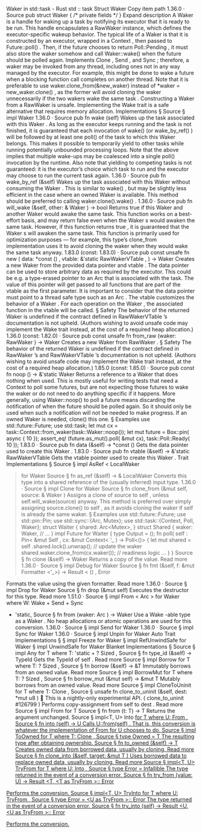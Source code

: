Waker in std::task - Rust
std
::
task
Struct
Waker
Copy item path
1.36.0
·
Source
pub struct Waker {
/* private fields */
}
Expand description
A
Waker
is a handle for waking up a task by notifying its executor that it
is ready to be run.
This handle encapsulates a
RawWaker
instance, which defines the
executor-specific wakeup behavior.
The typical life of a
Waker
is that it is constructed by an executor, wrapped in a
Context
, then passed to
Future::poll()
. Then, if the future chooses to return
Poll::Pending
, it must also store the waker somehow and call
Waker::wake()
when
the future should be polled again.
Implements
Clone
,
Send
, and
Sync
; therefore, a waker may be invoked
from any thread, including ones not in any way managed by the executor. For example,
this might be done to wake a future when a blocking function call completes on another
thread.
Note that it is preferable to use
waker.clone_from(&new_waker)
instead
of
*waker = new_waker.clone()
, as the former will avoid cloning the waker
unnecessarily if the two wakers
wake the same task
.
Constructing a
Waker
from a
RawWaker
is unsafe.
Implementing the
Wake
trait is a safe alternative that requires memory allocation.
Implementations
§
Source
§
impl
Waker
1.36.0
·
Source
pub fn
wake
(self)
Wakes up the task associated with this
Waker
.
As long as the executor keeps running and the task is not finished, it is
guaranteed that each invocation of
wake()
(or
wake_by_ref()
) will be followed by at least one
poll()
of the task to which this
Waker
belongs. This makes
it possible to temporarily yield to other tasks while running potentially
unbounded processing loops.
Note that the above implies that multiple wake-ups may be coalesced into a
single
poll()
invocation by the runtime.
Also note that yielding to competing tasks is not guaranteed: it is the
executor’s choice which task to run and the executor may choose to run the
current task again.
1.36.0
·
Source
pub fn
wake_by_ref
(&self)
Wakes up the task associated with this
Waker
without consuming the
Waker
.
This is similar to
wake()
, but may be slightly less efficient in
the case where an owned
Waker
is available. This method should be preferred to
calling
waker.clone().wake()
.
1.36.0
·
Source
pub fn
will_wake
(&self, other: &
Waker
) ->
bool
Returns
true
if this
Waker
and another
Waker
would awake the same task.
This function works on a best-effort basis, and may return false even
when the
Waker
s would awaken the same task. However, if this function
returns
true
, it is guaranteed that the
Waker
s will awaken the same task.
This function is primarily used for optimization purposes — for example,
this type’s
clone_from
implementation uses it to
avoid cloning the waker when they would wake the same task anyway.
1.83.0 (const: 1.83.0)
·
Source
pub const unsafe fn
new
(
    data:
*const
()
,
    vtable: &'static
RawWakerVTable
,
) ->
Waker
Creates a new
Waker
from the provided
data
pointer and
vtable
.
The
data
pointer can be used to store arbitrary data as required
by the executor. This could be e.g. a type-erased pointer to an
Arc
that is associated with the task.
The value of this pointer will get passed to all functions that are part
of the
vtable
as the first parameter.
It is important to consider that the
data
pointer must point to a
thread safe type such as an
Arc
.
The
vtable
customizes the behavior of a
Waker
. For each operation
on the
Waker
, the associated function in the
vtable
will be called.
§
Safety
The behavior of the returned
Waker
is undefined if the contract defined
in
RawWakerVTable
’s documentation is not upheld.
(Authors wishing to avoid unsafe code may implement the
Wake
trait instead, at the
cost of a required heap allocation.)
1.36.0 (const: 1.82.0)
·
Source
pub const unsafe fn
from_raw
(waker:
RawWaker
) ->
Waker
Creates a new
Waker
from
RawWaker
.
§
Safety
The behavior of the returned
Waker
is undefined if the contract defined
in
RawWaker
’s and
RawWakerVTable
’s documentation is not upheld.
(Authors wishing to avoid unsafe code may implement the
Wake
trait instead, at the
cost of a required heap allocation.)
1.85.0 (const: 1.85.0)
·
Source
pub const fn
noop
() -> &'static
Waker
Returns a reference to a
Waker
that does nothing when used.
This is mostly useful for writing tests that need a
Context
to poll
some futures, but are not expecting those futures to wake the waker or
do not need to do anything specific if it happens.
More generally, using
Waker::noop()
to poll a future
means discarding the notification of when the future should be polled again.
So it should only be used when such a notification will not be needed to make progress.
If an owned
Waker
is needed,
clone()
this one.
§
Examples
use
std::future::Future;
use
std::task;
let
mut
cx = task::Context::from_waker(task::Waker::noop());
let
mut
future = Box::pin(
async
{
10
});
assert_eq!
(future.as_mut().poll(
&mut
cx), task::Poll::Ready(
10
));
1.83.0
·
Source
pub fn
data
(&self) ->
*const
()
Gets the
data
pointer used to create this
Waker
.
1.83.0
·
Source
pub fn
vtable
(&self) -> &'static
RawWakerVTable
Gets the
vtable
pointer used to create this
Waker
.
Trait Implementations
§
Source
§
impl
AsRef
<
LocalWaker
> for
Waker
Source
§
fn
as_ref
(&self) -> &
LocalWaker
Converts this type into a shared reference of the (usually inferred) input type.
1.36.0
·
Source
§
impl
Clone
for
Waker
Source
§
fn
clone_from
(&mut self, source: &
Waker
)
Assigns a clone of
source
to
self
, unless
self.will_wake(source)
anyway.
This method is preferred over simply assigning
source.clone()
to
self
,
as it avoids cloning the waker if
self
is already the same waker.
§
Examples
use
std::future::Future;
use
std::pin::Pin;
use
std::sync::{Arc, Mutex};
use
std::task::{Context, Poll, Waker};
struct
Waiter {
    shared: Arc<Mutex<Shared>>,
}
struct
Shared {
    waker: Waker,
// ...
}
impl
Future
for
Waiter {
type
Output = ();
fn
poll(
self
: Pin<
&mut
Self
>, cx:
&mut
Context<
'_
>) -> Poll<()> {
let
mut
shared =
self
.shared.lock().unwrap();
// update the waker
shared.waker.clone_from(cx.waker());
// readiness logic ...
}
}
Source
§
fn
clone
(&self) ->
Waker
Returns a copy of the value.
Read more
1.36.0
·
Source
§
impl
Debug
for
Waker
Source
§
fn
fmt
(&self, f: &mut
Formatter
<'_>) ->
Result
<
()
,
Error
>
Formats the value using the given formatter.
Read more
1.36.0
·
Source
§
impl
Drop
for
Waker
Source
§
fn
drop
(&mut self)
Executes the destructor for this type.
Read more
1.51.0
·
Source
§
impl<W>
From
<
Arc
<W>> for
Waker
where
    W:
Wake
+
Send
+
Sync
+ 'static,
Source
§
fn
from
(waker:
Arc
<W>) ->
Waker
Use a
Wake
-able type as a
Waker
.
No heap allocations or atomic operations are used for this conversion.
1.36.0
·
Source
§
impl
Send
for
Waker
1.36.0
·
Source
§
impl
Sync
for
Waker
1.36.0
·
Source
§
impl
Unpin
for
Waker
Auto Trait Implementations
§
§
impl
Freeze
for
Waker
§
impl
RefUnwindSafe
for
Waker
§
impl
UnwindSafe
for
Waker
Blanket Implementations
§
Source
§
impl<T>
Any
for T
where
    T: 'static + ?
Sized
,
Source
§
fn
type_id
(&self) ->
TypeId
Gets the
TypeId
of
self
.
Read more
Source
§
impl<T>
Borrow
<T> for T
where
    T: ?
Sized
,
Source
§
fn
borrow
(&self) ->
&T
Immutably borrows from an owned value.
Read more
Source
§
impl<T>
BorrowMut
<T> for T
where
    T: ?
Sized
,
Source
§
fn
borrow_mut
(&mut self) ->
&mut T
Mutably borrows from an owned value.
Read more
Source
§
impl<T>
CloneToUninit
for T
where
    T:
Clone
,
Source
§
unsafe fn
clone_to_uninit
(&self, dest:
*mut
u8
)
🔬
This is a nightly-only experimental API. (
clone_to_uninit
#126799
)
Performs copy-assignment from
self
to
dest
.
Read more
Source
§
impl<T>
From
<T> for T
Source
§
fn
from
(t: T) -> T
Returns the argument unchanged.
Source
§
impl<T, U>
Into
<U> for T
where
    U:
From
<T>,
Source
§
fn
into
(self) -> U
Calls
U::from(self)
.
That is, this conversion is whatever the implementation of
From
<T> for U
chooses to do.
Source
§
impl<T>
ToOwned
for T
where
    T:
Clone
,
Source
§
type
Owned
= T
The resulting type after obtaining ownership.
Source
§
fn
to_owned
(&self) -> T
Creates owned data from borrowed data, usually by cloning.
Read more
Source
§
fn
clone_into
(&self, target:
&mut T
)
Uses borrowed data to replace owned data, usually by cloning.
Read more
Source
§
impl<T, U>
TryFrom
<U> for T
where
    U:
Into
<T>,
Source
§
type
Error
=
Infallible
The type returned in the event of a conversion error.
Source
§
fn
try_from
(value: U) ->
Result
<T, <T as
TryFrom
<U>>::
Error
>
Performs the conversion.
Source
§
impl<T, U>
TryInto
<U> for T
where
    U:
TryFrom
<T>,
Source
§
type
Error
= <U as
TryFrom
<T>>::
Error
The type returned in the event of a conversion error.
Source
§
fn
try_into
(self) ->
Result
<U, <U as
TryFrom
<T>>::
Error
>
Performs the conversion.